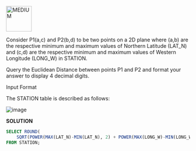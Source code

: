 <img src="https://img.shields.io/badge/MEDIUM-orange" alt="MEDIUM" width="70">

Consider P1(a,c) and P2(b,d) to be two points on a 2D plane where (a,b) are the respective minimum and maximum values of Northern Latitude (LAT_N) and (c,d) are the respective minimum and maximum values of Western Longitude (LONG_W) in STATION.

Query the Euclidean Distance between points P1 and P2 and format your answer to display 4 decimal digits.

Input Format

The STATION table is described as follows: 

![image](https://github.com/user-attachments/assets/755292eb-388a-4907-a199-2e3e4c5b818e)

**SOLUTION**

```sql
SELECT ROUND(
    SQRT(POWER(MAX(LAT_N)-MIN(LAT_N), 2) + POWER(MAX(LONG_W)-MIN(LONG_W),               2)),4)AS EUCLIDEAN_DIST
FROM STATION;
```
